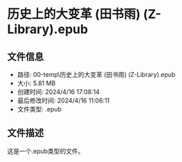 ﻿# 历史上的大变革 (田书雨) (Z-Library).epub

## 文件信息
- 路径: 00-temp\历史上的大变革 (田书雨) (Z-Library).epub
- 大小: 5.81 MB
- 创建时间: 2024/4/16 17:08:14
- 最后修改时间: 2024/4/16 11:06:11
- 文件类型: .epub

## 文件描述
这是一个.epub类型的文件。

